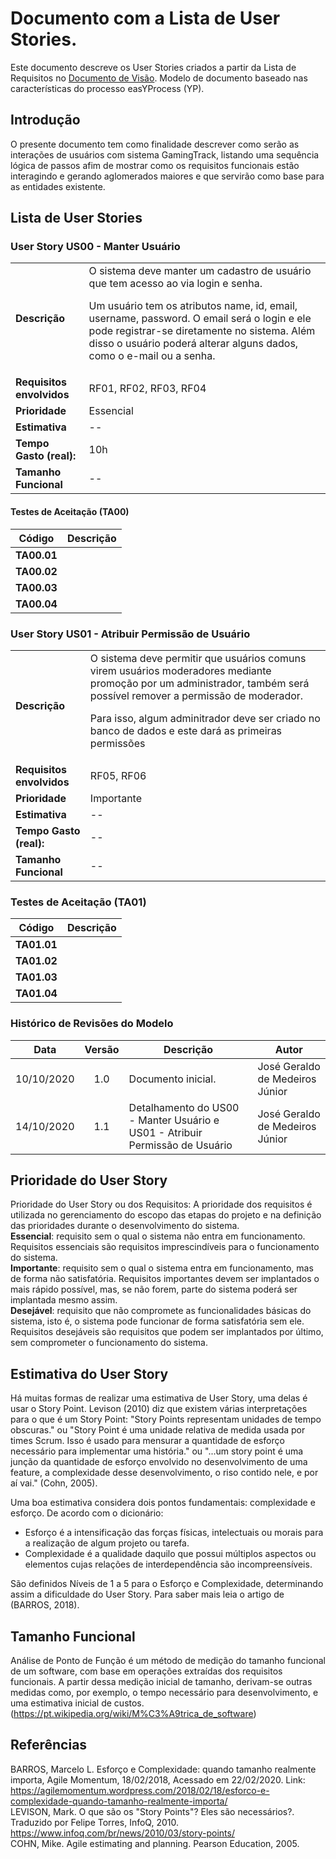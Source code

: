 # Documento com a Lista de User Stories.

Este documento descreve os User Stories criados a partir da Lista de Requisitos no [Documento de Visão](docs/doc-visao.md). Modelo de documento baseado nas características do processo easYProcess (YP).  

## Introdução

O presente documento tem como finalidade descrever como serão as interações de usuários com sistema GamingTrack, listando uma sequência lógica de passos afim de mostrar como os requisitos funcionais estão interagindo e gerando aglomerados maiores e que servirão como base para as entidades existente.  

## Lista de User Stories

### User Story US00 - Manter Usuário

|                    |      |
| ------------------ | ---- |
|**Descrição**| O sistema deve manter um cadastro de usuário que tem acesso ao via login e senha. <p> Um usuário tem os atributos name, id, email, username, password. O email será o login e ele pode registrar-se diretamente no sistema. Além disso o usuário poderá alterar alguns dados, como o e-mail ou a senha. |
|**Requisitos envolvidos**| RF01, RF02, RF03, RF04 |
|**Prioridade**| Essencial |
|**Estimativa**| -- |
|**Tempo Gasto (real):**| 10h |
|**Tamanho Funcional**| -- |

#### **Testes de Aceitação (TA00)**

| Código | Descrição |
| ------ | --------- |
|**TA00.01**| |
|**TA00.02**| |
|**TA00.03**| |
|**TA00.04**| |

### User Story US01 - Atribuir Permissão de Usuário

|                    |      |
| ------------------ | ---- |
|**Descrição**| O sistema deve permitir que usuários comuns virem usuários moderadores mediante promoção por um administrador, também será possível remover a permissão de moderador.<p> Para isso, algum adminitrador deve ser criado no banco de dados e este dará as primeiras permissões |
|**Requisitos envolvidos**| RF05, RF06 |
|**Prioridade**| Importante |
|**Estimativa**| -- |
|**Tempo Gasto (real):**| -- |
|**Tamanho Funcional**| -- |

### **Testes de Aceitação (TA01)**

| Código | Descrição |
| ------ | --------- |
|**TA01.01**| |
|**TA01.02**| |
|**TA01.03**| |
|**TA01.04**| |

### Histórico de Revisões do Modelo

| Data | Versão | Descrição | Autor |
| :--: | :----: | --------- | ----- |
| 10/10/2020 | 1.0 | Documento inicial. | José Geraldo de Medeiros Júnior |  
| 14/10/2020 | 1.1 | Detalhamento do US00 - Manter Usuário e US01 - Atribuir Permissão de Usuário | José Geraldo de Medeiros Júnior |  

## Prioridade do User Story

Prioridade do User Story ou dos Requisitos: A prioridade dos requisitos é utilizada no gerenciamento do escopo das etapas do projeto e na definição das prioridades durante o desenvolvimento do sistema.  
**Essencial**: requisito sem o qual o sistema não entra em funcionamento. Requisitos essenciais são requisitos imprescindíveis para o funcionamento do sistema.  
**Importante**: requisito sem o qual o sistema entra em funcionamento, mas de forma não satisfatória. Requisitos importantes devem ser implantados o mais rápido possível, mas, se não forem, parte do sistema poderá ser implantada mesmo assim.  
**Desejável**: requisito que não compromete as funcionalidades básicas do sistema, isto é, o sistema pode funcionar de forma satisfatória sem ele. Requisitos desejáveis são requisitos que podem ser implantados por último, sem comprometer o funcionamento do sistema.  

## Estimativa do User Story

Há muitas formas de realizar uma estimativa de User Story, uma delas é usar o Story Point. Levison (2010) diz que existem várias interpretações para o que é um Story Point: "Story Points representam unidades de tempo obscuras." ou "Story Point é uma unidade relativa de medida usada por times Scrum. Isso é usado para mensurar a quantidade de esforço necessário para implementar uma história." ou "...um story point é uma junção da quantidade de esforço envolvido no desenvolvimento de uma feature, a complexidade desse desenvolvimento, o riso contido nele, e por aí vai." (Cohn, 2005).  

Uma boa estimativa considera dois pontos fundamentais: complexidade e esforço. De acordo com o dicionário:  

- Esforço é a intensificação das forças físicas, intelectuais ou morais para a realização de algum projeto ou tarefa.  
- Complexidade é a qualidade daquilo que possui múltiplos aspectos ou elementos cujas relações de interdependência são incompreensíveis.  

São definidos Níveis de 1 a 5 para o Esforço e Complexidade, determinando assim a dificuldade do User Story. Para saber mais leia o artigo de  (BARROS, 2018).  

## Tamanho Funcional
    
Análise de Ponto de Função é um método de medição do tamanho funcional de um software, com base em operações extraídas dos requisitos funcionais. A partir dessa medição inicial de tamanho, derivam-se outras medidas como, por exemplo, o tempo necessário para desenvolvimento, e uma estimativa inicial de custos. (<https://pt.wikipedia.org/wiki/M%C3%A9trica_de_software>)

## Referências

BARROS, Marcelo L. Esforço e Complexidade: quando tamanho realmente importa, Agile Momentum, 18/02/2018, Acessado em 22/02/2020. Link: <https://agilemomentum.wordpress.com/2018/02/18/esforco-e-complexidade-quando-tamanho-realmente-importa/>  
LEVISON, Mark. O que são os "Story Points"? Eles são necessários?. Traduzido por Felipe Torres, InfoQ, 2010. <https://www.infoq.com/br/news/2010/03/story-points/>  
COHN, Mike. Agile estimating and planning. Pearson Education, 2005.  
